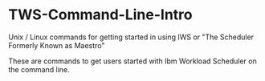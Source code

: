 # TWS-Command-Line-Intro

Unix / Linux commands for getting started in using IWS or "The Scheduler Formerly Known as Maestro"


These are commands to get users started with Ibm Workload Scheduler on the command line. 
